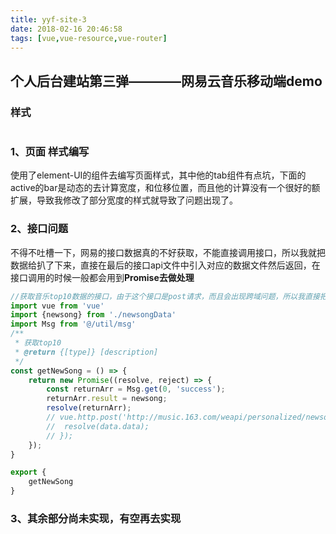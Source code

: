 ```yaml
---
title: yyf-site-3
date: 2018-02-16 20:46:58
tags: [vue,vue-resource,vue-router]
---
```


## 个人后台建站第三弹————网易云音乐移动端demo

### 样式
<img src="../../images/music163-print.png" alt="">

### 1、页面 样式编写
使用了element-UI的组件去编写页面样式，其中他的tab组件有点坑，下面的active的bar是动态的去计算宽度，和位移位置，而且他的计算没有一个很好的额扩展，导致我修改了部分宽度的样式就导致了问题出现了。

### 2、接口问题
不得不吐槽一下，网易的接口数据真的不好获取，不能直接调用接口，所以我就把数据给扒了下来，直接在最后的接口api文件中引入对应的数据文件然后返回，在接口调用的时候一般都会用到**Promise去做处理**
```js
//获取音乐top10数据的接口，由于这个接口是post请求，而且会出现跨域问题，所以我直接把数据拷了下来
import vue from 'vue'
import {newsong} from './newsongData'
import Msg from '@/util/msg'
/**
 * 获取top10
 * @return {[type]} [description]
 */
const getNewSong = () => {
    return new Promise((resolve, reject) => {
        const returnArr = Msg.get(0, 'success');
        returnArr.result = newsong;
        resolve(returnArr);
        // vue.http.post('http://music.163.com/weapi/personalized/newsong').then(data => {
        //  resolve(data.data);
        // });
    });
}

export {
    getNewSong
}
```

### 3、其余部分尚未实现，有空再去实现

